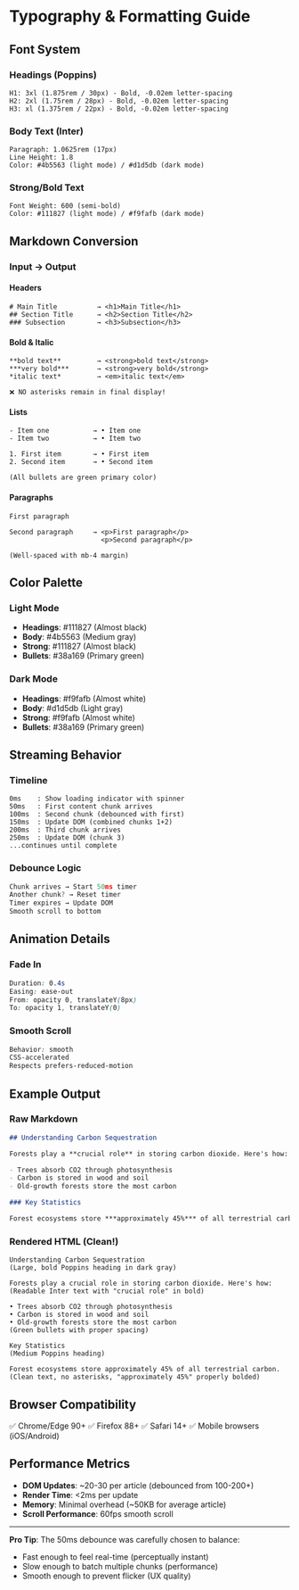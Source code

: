 # Typography & Formatting Guide

## Font System

### Headings (Poppins)
```
H1: 3xl (1.875rem / 30px) - Bold, -0.02em letter-spacing
H2: 2xl (1.75rem / 28px) - Bold, -0.02em letter-spacing  
H3: xl (1.375rem / 22px) - Bold, -0.02em letter-spacing
```

### Body Text (Inter)
```
Paragraph: 1.0625rem (17px)
Line Height: 1.8
Color: #4b5563 (light mode) / #d1d5db (dark mode)
```

### Strong/Bold Text
```
Font Weight: 600 (semi-bold)
Color: #111827 (light mode) / #f9fafb (dark mode)
```

## Markdown Conversion

### Input → Output

#### Headers
```
# Main Title          → <h1>Main Title</h1>
## Section Title      → <h2>Section Title</h2>
### Subsection        → <h3>Subsection</h3>
```

#### Bold & Italic
```
**bold text**         → <strong>bold text</strong>
***very bold***       → <strong>very bold</strong>
*italic text*         → <em>italic text</em>

❌ NO asterisks remain in final display!
```

#### Lists
```
- Item one           → • Item one
- Item two           → • Item two

1. First item        → • First item
2. Second item       → • Second item

(All bullets are green primary color)
```

#### Paragraphs
```
First paragraph

Second paragraph     → <p>First paragraph</p>
                       <p>Second paragraph</p>

(Well-spaced with mb-4 margin)
```

## Color Palette

### Light Mode
- **Headings**: #111827 (Almost black)
- **Body**: #4b5563 (Medium gray)
- **Strong**: #111827 (Almost black)
- **Bullets**: #38a169 (Primary green)

### Dark Mode
- **Headings**: #f9fafb (Almost white)
- **Body**: #d1d5db (Light gray)
- **Strong**: #f9fafb (Almost white)
- **Bullets**: #38a169 (Primary green)

## Streaming Behavior

### Timeline
```
0ms    : Show loading indicator with spinner
50ms   : First content chunk arrives
100ms  : Second chunk (debounced with first)
150ms  : Update DOM (combined chunks 1+2)
200ms  : Third chunk arrives
250ms  : Update DOM (chunk 3)
...continues until complete
```

### Debounce Logic
```javascript
Chunk arrives → Start 50ms timer
Another chunk? → Reset timer
Timer expires → Update DOM
Smooth scroll to bottom
```

## Animation Details

### Fade In
```css
Duration: 0.4s
Easing: ease-out
From: opacity 0, translateY(8px)
To: opacity 1, translateY(0)
```

### Smooth Scroll
```css
Behavior: smooth
CSS-accelerated
Respects prefers-reduced-motion
```

## Example Output

### Raw Markdown
```markdown
## Understanding Carbon Sequestration

Forests play a **crucial role** in storing carbon dioxide. Here's how:

- Trees absorb CO2 through photosynthesis
- Carbon is stored in wood and soil
- Old-growth forests store the most carbon

### Key Statistics

Forest ecosystems store ***approximately 45%*** of all terrestrial carbon.
```

### Rendered HTML (Clean!)
```
Understanding Carbon Sequestration
(Large, bold Poppins heading in dark gray)

Forests play a crucial role in storing carbon dioxide. Here's how:
(Readable Inter text with "crucial role" in bold)

• Trees absorb CO2 through photosynthesis
• Carbon is stored in wood and soil  
• Old-growth forests store the most carbon
(Green bullets with proper spacing)

Key Statistics
(Medium Poppins heading)

Forest ecosystems store approximately 45% of all terrestrial carbon.
(Clean text, no asterisks, "approximately 45%" properly bolded)
```

## Browser Compatibility

✅ Chrome/Edge 90+
✅ Firefox 88+
✅ Safari 14+
✅ Mobile browsers (iOS/Android)

## Performance Metrics

- **DOM Updates**: ~20-30 per article (debounced from 100-200+)
- **Render Time**: <2ms per update
- **Memory**: Minimal overhead (~50KB for average article)
- **Scroll Performance**: 60fps smooth scroll

---

**Pro Tip**: The 50ms debounce was carefully chosen to balance:
- Fast enough to feel real-time (perceptually instant)
- Slow enough to batch multiple chunks (performance)
- Smooth enough to prevent flicker (UX quality)
